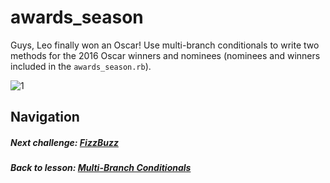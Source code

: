 # awards_season
Guys, Leo finally won an Oscar! Use multi-branch conditionals to write two methods for the 2016 Oscar winners and nominees (nominees and winners included in the `awards_season.rb`). 

![1](http://i.imgur.com/IRjOrvW.gif)    

## Navigation  
##### Next challenge: [FizzBuzz](https://github.com/Coderdotnew/intro_web_apps_bs/tree/master/03_class/02_multiple_branches/code/02_fizzbuzz)     
##### Back to lesson: [Multi-Branch Conditionals](https://github.com/Coderdotnew/intro_web_apps_bs/tree/master/03_class/02_multiple_branches)   